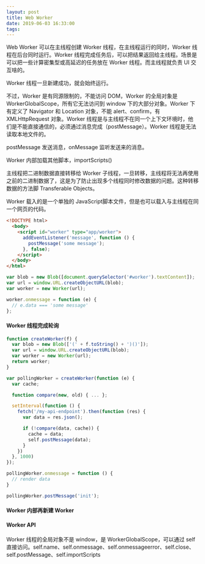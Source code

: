 ```yaml
---
layout: post
title: Web Worker
date: 2019-06-03 16:33:00
tags:
---
```



Web Worker 可以在主线程创建 Worker 线程，在主线程运行的同时，Worker 线程在后台同时运行。Worker 线程完成任务后，可以把结果返回给主线程。场景是可以把一些计算密集型或高延迟的任务放在 Worker 线程。而主线程就负责 UI 交互啥的。

Worker 线程一旦新建成功，就会始终运行。

不过，Worker 是有同源限制的，不能访问 DOM，Worker 的全局对象是 WorkerGlobalScope，所有它无法访问到 window 下的大部分对象。Worker 下有定义了 Navigator 和 Location 对象，不能 alert、confirm，有 XMLHttpRequest 对象。Worker 线程是与主线程不在同一个上下文环境时，他们是不能直接通信的，必须通过消息完成（postMessage）。Worker 线程是无法读取本地文件的。

postMessage 发送消息，onMessage 监听发送来的消息。

Worker 内部加载其他脚本，importScripts()

主线程把二进制数据直接转移给 Worker 子线程，一旦转移，主线程将无法再使用之前的二进制数据了，这是为了防止出现多个线程同时修改数据的问题。这种转移数据的方法脚 Transferable Objects。

Worker 载入的是一个单独的 JavaScript脚本文件，但是也可以载入与主线程在同一个网页的代码。

```html
<!DOCTYPE html>
  <body>
    <script id="worker" type="app/worker">
      addEventListener('message', function () {
        postMessage('some message');
      }, false);
    </script>
  </body>
</html>
```

```js
var blob = new Blob([document.querySelector('#worker').textContent]);
var url = window.URL.createObjectURL(blob);
var worker = new Worker(url);

worker.onmessage = function (e) {
  // e.data === 'some message'
};
```

#### Worker 线程完成轮询

```js
function createWorker(f) {
  var blob = new Blob(['(' + f.toString() + ')()']);
  var url = window.URL.createObjectURL(blob);
  var worker = new Worker(url);
  return worker;
}

var pollingWorker = createWorker(function (e) {
  var cache;

  function compare(new, old) { ... };

  setInterval(function () {
    fetch('/my-api-endpoint').then(function (res) {
      var data = res.json();

      if (!compare(data, cache)) {
        cache = data;
        self.postMessage(data);
      }
    })
  }, 1000)
});

pollingWorker.onmessage = function () {
  // render data
}

pollingWorker.postMessage('init');
```

#### Worker 内部再新建 Worker

#### Worker API

Worker 线程的全局对象不是 window，是 WorkerGlobalScope，可以通过 self 直接访问。self.name、self.onmessage、self.onmessageerror、self.close、self.postMessage、self.importScripts